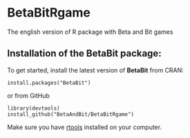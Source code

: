 # BetaBitRgame
The english version of R package with Beta and Bit games

## Installation of the BetaBit package: 

To get started, install the latest version of **BetaBit** from CRAN:
```{Ruby}
install.packages("BetaBit")
```

or from GitHub

```{Ruby}
library(devtools)
install_github("BetaAndBit/BetaBitRgame")
```
Make sure you have [rtools](http://cran.r-project.org/bin/windows/Rtools/) installed on your computer.

